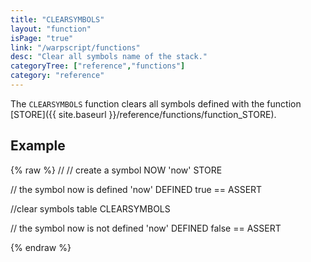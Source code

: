 ```yaml
---
title: "CLEARSYMBOLS"
layout: "function"
isPage: "true"
link: "/warpscript/functions"
desc: "Clear all symbols name of the stack."
categoryTree: ["reference","functions"]
category: "reference"
---
```



The `CLEARSYMBOLS` function clears all symbols defined with the function [STORE]({{ site.baseurl }}/reference/functions/function_STORE).

## Example ##

{% raw %}
<warp10-warpscript-widget backend="{{backend}}"  exec-endpoint="{{execEndpoint}}">//
// create a symbol
NOW 'now' STORE

// the symbol now is defined
'now' DEFINED true == ASSERT

//clear symbols table
CLEARSYMBOLS

// the symbol now is not defined
'now' DEFINED false == ASSERT



</warp10-warpscript-widget>
{% endraw %} 
